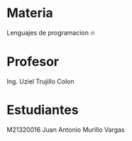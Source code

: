 # Materia
Lenguajes de programacion 🔥

# Profesor
Ing. Uziel Trujillo Colon

# Estudiantes
M21320016 Juan Antonio Murillo Vargas
